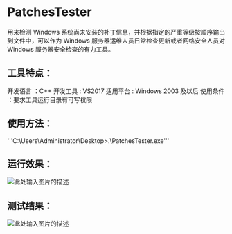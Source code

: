 # PatchesTester

用来检测 Windows 系统尚未安装的补丁信息，并根据指定的严重等级按顺序输出到文件中，可以作为 Windows 服务器运维人员日常检查更新或者网络安全人员对 Windows 服务器安全检查的有力工具。

## 工具特点：

开发语言 ：C++
开发工具 : VS2017
适用平台 : Windows 2003 及以后
使用条件 ：要求工具运行目录有可写权限

## 使用方法：

'''C:\Users\Administrator\Desktop>.\PatchesTester.exe'''


## 运行效果：

![此处输入图片的描述][1]

## 测试结果：

![此处输入图片的描述][2]



  [1]: https://picture-1253331270.cos.ap-beijing.myqcloud.com/%E5%AF%BB%E6%89%BE%20exp3.png
  [2]: https://picture-1253331270.cos.ap-beijing.myqcloud.com/%E5%AF%BB%E6%89%BE%20exp4.png


